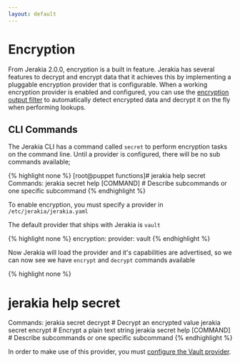 ```yaml
---
layout: default
---
```


# Encryption

From Jerakia 2.0.0, encryption is a built in feature.  Jerakia has several features to decrypt and encrypt data that it achieves this by implementing a pluggable encryption provider that is configurable.  When a working encryption provider is enabled and configured, you can use the [encryption output filter](/outputfilters) to automatically detect encrypted data and decrypt it on the fly when performing lookups.


## CLI Commands

The Jerakia CLI has a command called `secret` to perform encryption tasks on the command line.  Until a provider is configured, there will be no sub commands available;

{% highlight none %}
[root@puppet functions]# jerakia help secret
Commands:
  jerakia secret help [COMMAND]  # Describe subcommands or one specific subcommand
{% endhighlight %}

To enable encryption, you must specify a provider in `/etc/jerakia/jerakia.yaml`

The default provider that ships with Jerakia is `vault`

{% highlight none %}
encryption:
  provider: vault
{% endhighlight %}

Now Jerakia will load the provider and it's capabilities are advertised, so we can now see we have `encrypt` and `decrypt` commands available

{% highlight none %}
# jerakia help secret
Commands:
  jerakia secret decrypt <encrypted value>  # Decrypt an encrypted value
  jerakia secret encrypt <string>           # Encrypt a plain text string
  jerakia secret help [COMMAND]             # Describe subcommands or one specific subcommand
{% endhighlight %}

In order to make use of this provider, you must [configure the Vault provider](/encryption/providers/vault).   
